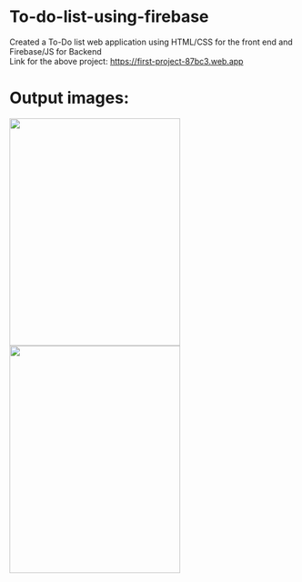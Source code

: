 # To-do-list-using-firebase
Created a To-Do list web application using HTML/CSS for the front end and Firebase/JS for Backend<br>
Link for the above project: https://first-project-87bc3.web.app<br>
# Output images:<br>
<img src="https://github.com/Username24112002/To-do-list-using-firebase/assets/104640337/eab7ae7b-3641-4b07-aa4f-dc8eaba01fa9" width="300" height="400" /><br>
<img src="https://github.com/Username24112002/To-do-list-using-firebase/assets/104640337/710e3a2d-d879-4897-bda0-9e16261645ee" width="300" height="400" />

